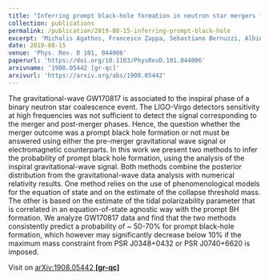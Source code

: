 ```yaml
---
title: "Inferring prompt black-hole formation in neutron star mergers from gravitational-wave data"
collection: publications
permalink: /publication/2019-08-15-inferring-prompt-black-hole
excerpt: 'Michalis Agathos, Francesco Zappa, Sebastiano Bernuzzi, Albino Perego, Matteo Breschi, David Radice'
date: 2019-08-15
venue: 'Phys. Rev. D 101, 044006'
paperurl: 'https://doi.org/10.1103/PhysRevD.101.044006'
arxivname: '1908.05442 [gr-qc]'
arxivurl: 'https://arxiv.org/abs/1908.05442'
---
```


The gravitational-wave GW170817 is associated to the inspiral phase of a binary neutron star coalescence event. The LIGO-Virgo detectors sensitivity at high frequencies was not sufficient to detect the signal corresponding to the merger and post-merger phases. Hence, the question whether the merger outcome was a prompt black hole formation or not must be answered using either the pre-merger gravitational wave signal or electromagnetic counterparts. In this work we present two methods to infer the probability of prompt black hole formation, using the analysis of the inspiral gravitational-wave signal. Both methods combine the posterior distribution from the gravitational-wave data analysis with numerical relativity results. One method relies on the use of phenomenological models for the equation of state and on the estimate of the collapse threshold mass. The other is based on the estimate of the tidal polarizability parameter that is correlated in an equation-of-state agnostic way with the prompt BH formation. We analyze GW170817 data and find that the two methods consistently predict a probability of ~ 50-70% for prompt black-hole formation, which however may significantly decrease below 10% if the maximum mass constraint from PSR J0348+0432 or PSR J0740+6620 is imposed.

Visit on [arXiv:1908.05442 **[gr-qc]**](https://arxiv.org/abs/1908.05442)
